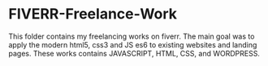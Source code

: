 # FIVERR-Freelance-Work
 This folder contains my freelancing works on fiverr. The main goal was to apply the modern html5, css3 and JS es6 to existing websites and landing pages. These works contains JAVASCRIPT, HTML, CSS, and WORDPRESS.
